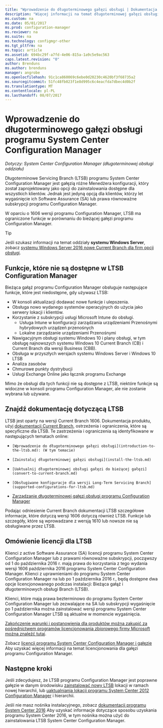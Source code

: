 ```yaml
---
title: "Wprowadzenie do długoterminowego gałęzi obsługi | Dokumentacja firmy Microsoft"
description: "Więcej informacji na temat długoterminowej gałęzi obsługi programu System Center Configuration Manager."
ms.custom: na
ms.date: 05/01/2017
ms.prod: configuration-manager
ms.reviewer: na
ms.suite: na
ms.technology: configmgr-other
ms.tgt_pltfrm: na
ms.topic: article
ms.assetid: 694bc29f-a7fd-4e06-815a-1a9c5e9ac563
caps.latest.revision: "0"
author: Brenduns
ms.author: brenduns
manager: angrobe
ms.openlocfilehash: 91c1ca860069c6ebe0d20230c4620bf3f68735a2
ms.sourcegitcommit: 51fc48fb023f1e8d995c6c4eacfda7dbec4d0b2f
ms.translationtype: MT
ms.contentlocale: pl-PL
ms.lasthandoff: 08/07/2017
---
```

# <a name="introduction-to-the-long-term-servicing-branch-of-system-center-configuration-manager"></a>Wprowadzenie do długoterminowego gałęzi obsługi programu System Center Configuration Manager

*Dotyczy: System Center Configuration Manager (długoterminowej obsługi oddziału)*

Długoterminowe Servicing Branch (LTSB) programu System Center Configuration Manager jest gałęzią różne Menedżera konfiguracji, który został zaprojektowany jako opcji do zainstalowania dostępne dla wszystkich klientów. Jednak jest jedyną opcją dla klientów, którzy let wygaśnięcie ich Software Assurance (SA) lub prawa równoważne subskrypcji programu Configuration Manager.


W oparciu o 1606 wersji programu Configuration Manager, LTSB ma ograniczone funkcje w porównaniu do bieżącej gałęzi programu Configuration Manager.

 > [!TIP]   
 > Jeśli szukasz informacji na temat oddziały **systemu Windows Server**, zobacz [systemu Windows Server 2016 nowe Current Branch dla firm opcji obsługi]( https://blogs.technet.microsoft.com/windowsserver/2016/07/12/windows-server-2016-new-current-branch-for-business-servicing-option/).

## <a name="features-that-are-not-available-in-the-ltsb-of-configuration-manager"></a>Funkcje, które nie są dostępne w LTSB Configuration Manager
Bieżąca gałąź programu Configuration Manager obsługuje następujące funkcje, które jest niedostępne, gdy używasz LTSB:

-   W konsoli aktualizacji dodawać nowe funkcje i ulepszenia.
-   Obsługa nowo wydanego systemów operacyjnych do użycia jako serwery lokacji i klientów.
-   Korzystanie z subskrypcji usługi Microsoft Intune do obsługi.
    -   Usługa Intune w konfiguracji zarządzania urządzeniami Przenośnymi hybrydowych urządzeń przenośnych
    -   Lokalne zarządzanie urządzeniami Przenośnymi
-   Nawigacyjnym obsługi systemu Windows 10 i plany obsługi, w tym obsługę najnowszych systemu Windows 10 Current Branch (CB) i Current Branch dla wersji Business (CBB).  
-   Obsługa w przyszłych wersjach systemu Windows Server i Windows 10 LTSB
-   Analiza zasobów
-   Chmurowe punkty dystrybucji
-   Usługi Exchange Online jako łącznik programu Exchange    

Mimo że obsługi dla tych funkcji nie są dostępne z LTSB, niektóre funkcje są widoczne w konsoli programu Configuration Manager, ale nie zostanie wybrana lub używane.


## <a name="find-documentation-for-the-ltsb"></a>Znajdź dokumentację dotyczącą LTSB
LTSB jest oparty na wersji Current Branch 1606. Dokumentacja produktu, użyj [dokumentacji Current Branch](https://docs.microsoft.com/sccm/), ostrzeżenia i ograniczenia, które są specyficzne dla LTSB. Te zastrzeżenia i ograniczenia są identyfikowane w następujących tematach online:

-     [Wprowadzenie do długoterminowego gałęzi obsługi](introduction-to-the-ltsb.md): (W tym temacie)
-     [Zainstaluj długoterminowej gałęzi obsługi](install-the-ltsb.md)
-     [Uaktualnij długoterminowej obsługi gałęzi do bieżącej gałęzi](convert-to-current-branch.md)
-     [Obsługiwane konfiguracje dla wersji Long-Term Servicing Branch](supported-configurations-for-ltsb.md)
-   [Zarządzanie długoterminowej gałęzi obsługi programu Configuration Manager](manage-the-ltsb.md)

Podając odniesienie Current Branch dokumentacji LTSB szczegółowe informacje, które dotyczą wersji 1606 dotyczą również LTSB. Funkcje lub szczegóły, które są wprowadzane z wersją 1610 lub nowsze nie są obsługiwane przez LTSB.


## <a name="licensing-overview-for-the-ltsb"></a>Omówienie licencji dla LTSB   
Klienci z active Software Assurance (SA) licencji programu System Center Configuration Manager lub z prawami równoważne subskrypcji, począwszy od 1 do października 2016 r. mają prawa do korzystania z tego wydania wersji 1606 października 2016 programu System Center Configuration Manager. Klienci z uprawnieniami do programu System Center Configuration Manager na lub po 1 października 2016 r., będą dostępne dwa opcje licencjonowanego podczas instalacji: Bieżąca gałąź i długoterminowych obsługi Branch (LTSB).

Klienci, które mają prawa bezterminowo do programu System Center Configuration Manager lub zezwalające na SA lub subskrypcji wygaśnięcie po 1 października można zainstalować wersji programu System Center Configuration Manager LTSB są aktualne w momencie wygaśnięcia.

[Zakończenie warunki i postanowienia dla produktów można zakupić za pośrednictwem programów licencjonowania zbiorowego firmy Microsoft można znaleźć tutaj](http://go.microsoft.com/fwlink/?LinkId=800052).

Zobacz [licencji programu System Center Configuration Manager i gałęzie](learn-more-editions.md) Aby uzyskać więcej informacji na temat licencjonowania dla gałęzi programu Configuration Manager.

## <a name="next-steps"></a>Następne kroki

Jeśli zdecydujesz, że LTSB programu Configuration Manager jest poprawne gałęzie w danym środowisku [zainstalować nowy LTSB](/sccm/core/understand/install-the-ltsb#install-a-new-site) lokacji w ramach nowej hierarchii, lub [uaktualniania lokacji programu System Center 2012 Configuration Manager](/sccm/core/understand/install-the-ltsb#upgrade-from-system-center-2012-configuration-manager) i hierarchii.

Jeśli nie masz nośnika instalacyjnego, zobacz [dokumentacji programu System Center 2016](https://technet.microsoft.com/system-center-docs/system-center) Aby uzyskać informacje dotyczące sposobu uzyskania programu System Center 2016, w tym nośnika można użyć do zainstalowania LTSB System Center Configuration Manager.  

